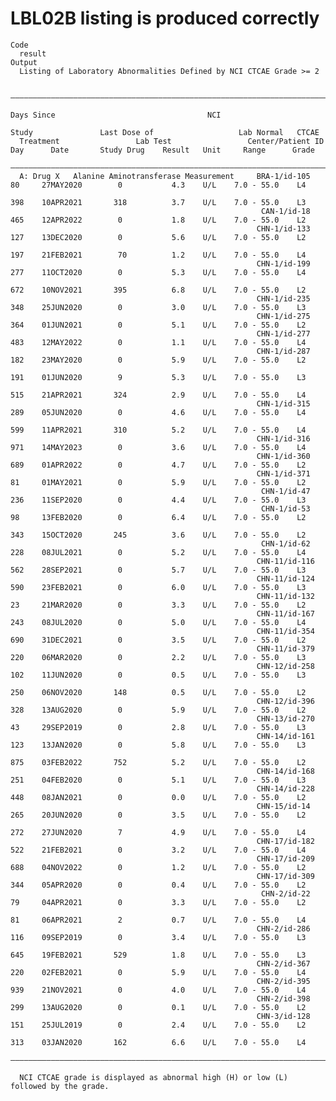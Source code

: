 # LBL02B listing is produced correctly

    Code
      result
    Output
      Listing of Laboratory Abnormalities Defined by NCI CTCAE Grade >= 2
      
      ————————————————————————————————————————————————————————————————————————————————————————————————————————————————————————————————————————————
                                                                                                  Days Since                                  NCI 
                                                                             Study               Last Dose of                   Lab Normal   CTCAE
      Treatment                 Lab Test                 Center/Patient ID    Day      Date       Study Drug    Result   Unit     Range      Grade
      ————————————————————————————————————————————————————————————————————————————————————————————————————————————————————————————————————————————
      A: Drug X   Alanine Aminotransferase Measurement     BRA-1/id-105       80     27MAY2020        0           4.3    U/L    7.0 - 55.0    L4  
                                                                              398    10APR2021       318          3.7    U/L    7.0 - 55.0    L3  
                                                            CAN-1/id-18       465    12APR2022        0           1.8    U/L    7.0 - 55.0    L2  
                                                           CHN-1/id-133       127    13DEC2020        0           5.6    U/L    7.0 - 55.0    L2  
                                                                              197    21FEB2021        70          1.2    U/L    7.0 - 55.0    L4  
                                                           CHN-1/id-199       277    11OCT2020        0           5.3    U/L    7.0 - 55.0    L4  
                                                                              672    10NOV2021       395          6.8    U/L    7.0 - 55.0    L2  
                                                           CHN-1/id-235       348    25JUN2020        0           3.0    U/L    7.0 - 55.0    L3  
                                                           CHN-1/id-275       364    01JUN2021        0           5.1    U/L    7.0 - 55.0    L2  
                                                           CHN-1/id-277       483    12MAY2022        0           1.1    U/L    7.0 - 55.0    L4  
                                                           CHN-1/id-287       182    23MAY2020        0           5.9    U/L    7.0 - 55.0    L2  
                                                                              191    01JUN2020        9           5.3    U/L    7.0 - 55.0    L3  
                                                                              515    21APR2021       324          2.9    U/L    7.0 - 55.0    L4  
                                                           CHN-1/id-315       289    05JUN2020        0           4.6    U/L    7.0 - 55.0    L4  
                                                                              599    11APR2021       310          5.2    U/L    7.0 - 55.0    L4  
                                                           CHN-1/id-316       971    14MAY2023        0           3.6    U/L    7.0 - 55.0    L4  
                                                           CHN-1/id-360       689    01APR2022        0           4.7    U/L    7.0 - 55.0    L2  
                                                           CHN-1/id-371       81     01MAY2021        0           5.9    U/L    7.0 - 55.0    L2  
                                                            CHN-1/id-47       236    11SEP2020        0           4.4    U/L    7.0 - 55.0    L3  
                                                            CHN-1/id-53       98     13FEB2020        0           6.4    U/L    7.0 - 55.0    L2  
                                                                              343    15OCT2020       245          3.6    U/L    7.0 - 55.0    L2  
                                                            CHN-1/id-62       228    08JUL2021        0           5.2    U/L    7.0 - 55.0    L4  
                                                           CHN-11/id-116      562    28SEP2021        0           5.7    U/L    7.0 - 55.0    L3  
                                                           CHN-11/id-124      590    23FEB2021        0           6.0    U/L    7.0 - 55.0    L3  
                                                           CHN-11/id-132      23     21MAR2020        0           3.3    U/L    7.0 - 55.0    L2  
                                                           CHN-11/id-167      243    08JUL2020        0           5.0    U/L    7.0 - 55.0    L4  
                                                           CHN-11/id-354      690    31DEC2021        0           3.5    U/L    7.0 - 55.0    L2  
                                                           CHN-11/id-379      220    06MAR2020        0           2.2    U/L    7.0 - 55.0    L3  
                                                           CHN-12/id-258      102    11JUN2020        0           0.5    U/L    7.0 - 55.0    L3  
                                                                              250    06NOV2020       148          0.5    U/L    7.0 - 55.0    L2  
                                                           CHN-12/id-396      328    13AUG2020        0           5.9    U/L    7.0 - 55.0    L2  
                                                           CHN-13/id-270      43     29SEP2019        0           2.8    U/L    7.0 - 55.0    L3  
                                                           CHN-14/id-161      123    13JAN2020        0           5.8    U/L    7.0 - 55.0    L3  
                                                                              875    03FEB2022       752          5.2    U/L    7.0 - 55.0    L2  
                                                           CHN-14/id-168      251    04FEB2020        0           5.1    U/L    7.0 - 55.0    L3  
                                                           CHN-14/id-228      448    08JAN2021        0           0.0    U/L    7.0 - 55.0    L2  
                                                           CHN-15/id-14       265    20JUN2020        0           3.5    U/L    7.0 - 55.0    L2  
                                                                              272    27JUN2020        7           4.9    U/L    7.0 - 55.0    L4  
                                                           CHN-17/id-182      522    21FEB2021        0           3.2    U/L    7.0 - 55.0    L4  
                                                           CHN-17/id-209      688    04NOV2022        0           1.2    U/L    7.0 - 55.0    L2  
                                                           CHN-17/id-309      344    05APR2020        0           0.4    U/L    7.0 - 55.0    L2  
                                                            CHN-2/id-22       79     04APR2021        0           3.3    U/L    7.0 - 55.0    L2  
                                                                              81     06APR2021        2           0.7    U/L    7.0 - 55.0    L4  
                                                           CHN-2/id-286       116    09SEP2019        0           3.4    U/L    7.0 - 55.0    L3  
                                                                              645    19FEB2021       529          1.8    U/L    7.0 - 55.0    L3  
                                                           CHN-2/id-367       220    02FEB2021        0           5.9    U/L    7.0 - 55.0    L4  
                                                           CHN-2/id-395       939    21NOV2021        0           4.0    U/L    7.0 - 55.0    L4  
                                                           CHN-2/id-398       299    13AUG2020        0           0.1    U/L    7.0 - 55.0    L2  
                                                           CHN-3/id-128       151    25JUL2019        0           2.4    U/L    7.0 - 55.0    L2  
                                                                              313    03JAN2020       162          6.6    U/L    7.0 - 55.0    L4  
      ————————————————————————————————————————————————————————————————————————————————————————————————————————————————————————————————————————————
      
      NCI CTCAE grade is displayed as abnormal high (H) or low (L) followed by the grade.


